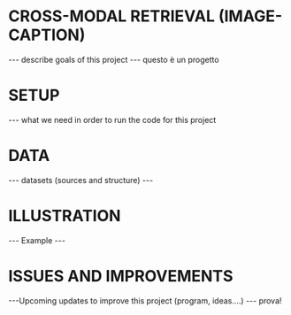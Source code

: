 # CROSS-MODAL RETRIEVAL (IMAGE-CAPTION)
--- describe goals of this project ---
questo è un progetto
# SETUP
--- what we need in order to run the code for this project
# DATA
--- datasets (sources and structure) ---
# ILLUSTRATION
--- Example ---
# ISSUES AND IMPROVEMENTS
---Upcoming updates to improve this project (program, ideas....) ---
prova!

